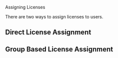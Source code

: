 Assigning Licenses

There are two ways to assign licenses to users.

## Direct License Assignment

## Group Based License Assignment
